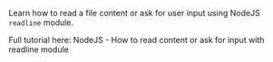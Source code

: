Learn how to read a file content or ask for user input using NodeJS `readline` module.

Full tutorial here: NodeJS - How to read content or ask for input with readline module